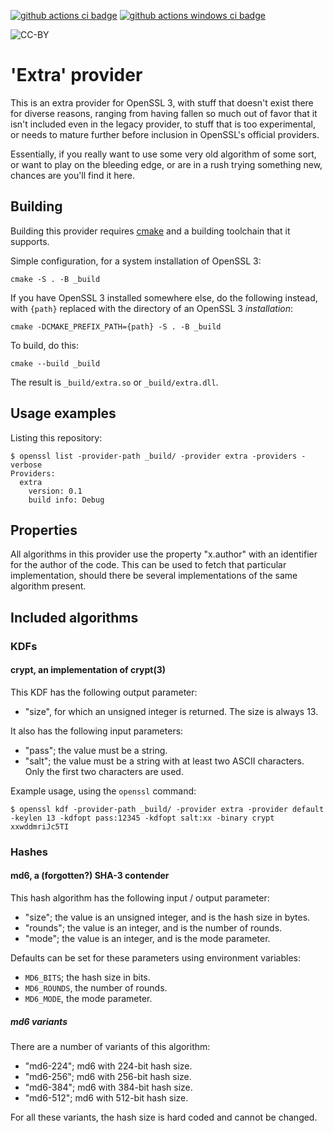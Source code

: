 [![github actions ci badge]][github actions ci]
[![github actions windows ci badge]][github actions windows ci]

![CC-BY](https://i.creativecommons.org/l/by/4.0/80x15.png)

'Extra' provider
================

This is an extra provider for OpenSSL 3, with stuff that doesn't exist
there for diverse reasons, ranging from having fallen so much out of
favor that it isn't included even in the legacy provider, to stuff
that is too experimental, or needs to mature further before inclusion
in OpenSSL's official providers.

Essentially, if you really want to use some very old algorithm of some
sort, or want to play on the bleeding edge, or are in a rush trying
something new, chances are you'll find it here.

Building
--------

Building this provider requires [cmake](https://cmake.org) and a
building toolchain that it supports.

Simple configuration, for a system installation of OpenSSL 3:

    cmake -S . -B _build

If you have OpenSSL 3 installed somewhere else, do the following
instead, with `{path}` replaced with the directory of an OpenSSL 3
*installation*:

    cmake -DCMAKE_PREFIX_PATH={path} -S . -B _build

To build, do this:

    cmake --build _build

The result is `_build/extra.so` or `_build/extra.dll`.

Usage examples
--------------

Listing this repository:

``` console
$ openssl list -provider-path _build/ -provider extra -providers -verbose
Providers:
  extra
    version: 0.1
    build info: Debug
```

Properties
----------

All algorithms in this provider use the property "x.author" with an
identifier for the author of the code.  This can be used to fetch that
particular implementation, should there be several implementations of
the same algorithm present.

Included algorithms
-------------------

### KDFs

#### crypt, an implementation of **crypt(3)**

This KDF has the following output parameter:

-   "size", for which an unsigned integer is returned.  The size
    is always 13.

It also has the following input parameters:

-   "pass"; the value must be a string.
-   "salt"; the value must be a string with at least two ASCII
    characters.  Only the first two characters are used.

Example usage, using the `openssl` command:

``` console
$ openssl kdf -provider-path _build/ -provider extra -provider default -keylen 13 -kdfopt pass:12345 -kdfopt salt:xx -binary crypt
xxwddmriJc5TI
```

### Hashes

#### md6, a (forgotten?) SHA-3 contender

This hash algorithm has the following input / output parameter:

-   "size"; the value is an unsigned integer, and is the hash size in
    bytes.
-   "rounds"; the value is an integer, and is the number of rounds.
-   "mode"; the value is an integer, and is the mode parameter.

Defaults can be set for these parameters using environment variables:

-   `MD6_BITS`; the hash size in bits.
-   `MD6_ROUNDS`, the number of rounds.
-   `MD6_MODE`, the mode parameter.

##### md6 variants

There are a number of variants of this algorithm:

-   "md6-224"; md6 with 224-bit hash size.
-   "md6-256"; md6 with 256-bit hash size.
-   "md6-384"; md6 with 384-bit hash size.
-   "md6-512"; md6 with 512-bit hash size.

For all these variants, the hash size is hard coded and cannot be changed.

<!-- Logos and Badges -->

[github actions ci badge]:
    <https://github.com/provider-corner/extra/workflows/Linux%20%26%20MacOS%20GitHub%20CI/badge.svg>
    "GitHub Actions CI Status"

[github actions ci]:
    <https://github.com/provider-corner/extra/actions?query=workflow%3A%22Linux%20%26%20MacOS%20GitHub+CI%22>
    "GitHub Actions CI"

[github actions windows ci badge]:
    <https://github.com/provider-corner/extra/workflows/Windows%20GitHub%20CI/badge.svg>
    "GitHub Actions CI Status"

[github actions windows ci]:
    <https://github.com/provider-corner/extra/actions?query=workflow%3A%22Windows+GitHub+CI%22>
    "GitHub Actions CI"


